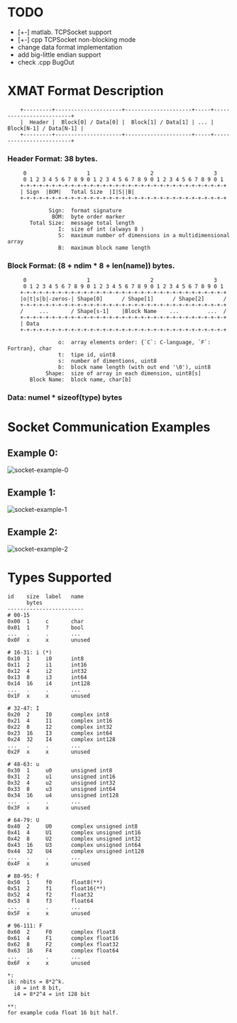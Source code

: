 TODO
====
- [+-] matlab. TCPSocket support
- [+-] cpp TCPSocket non-blocking mode
- change data format implementation
- add big-little endian support
- check .cpp BugOut<file>


# XMAT Format Description
```
    +---------+---------------------+---------------------+-----+-------------------------+
    |  Header |  Block[0] / Data[0] |  Block[1] / Data[1] | ... |  Block[N-1] / Data[N-1] |
    +---------+---------------------+---------------------+-----+-------------------------+
```

### Header Format: 38 bytes.
```
     0                   1                   2                   3
     0 1 2 3 4 5 6 7 8 9 0 1 2 3 4 5 6 7 8 9 0 1 2 3 4 5 6 7 8 9 0 1
    +-+-+-+-+-+-+-+-+-+-+-+-+-+-+-+-+-+-+-+-+-+-+-+-+-+-+-+-+-+-+-+-+
    | Sign  |BOM|   Total Size  |I|S||B|
    +-+-+-+-+-+-+-+-+-+-+-+-+-+-+-+-+-+-+-+-+-+-+-+-+-+-+-+-+-+-+-+-+

             Sign:  format signature
              BOM:  byte order marker
       Total Size:  message total length
                I:  size of int (always 8 )
                S:  maximum number of dimensions in a multidimensional array
                B:  maximum block name length
```

### Block Format: (8 + ndim * 8 + len(name)) bytes.

```
     0                   1                   2                   3
     0 1 2 3 4 5 6 7 8 9 0 1 2 3 4 5 6 7 8 9 0 1 2 3 4 5 6 7 8 9 0 1
    +-+-+-+-+-+-+-+-+-+-+-+-+-+-+-+-+-+-+-+-+-+-+-+-+-+-+-+-+-+-+-+-+
    |o|t|s|b|-zeros-| Shape[0]      / Shape[1]      / Shape[2]      /
    +-+-+-+-+-+-+-+-+-+-+-+-+-+-+-+-+-+-+-+-+-+-+-+-+-+-+-+-+-+-+-+-+
    /     ...       / Shape[s-1]    |Block Name    ...         ...  /
    +-+-+-+-+-+-+-+-+-+-+-+-+-+-+-+-+-+-+-+-+-+-+-+-+-+-+-+-+-+-+-+-+
    | Data
    +-+-+-+-+-+-+-+-+-+-+-+-+-+-+-+-+-+-+-+-+-+-+-+-+-+-+-+-+-+-+-+-+

                o:  array elements order: {`C`: C-language, `F`: Fortran}, char
                t:  tipe id, uint8
                s:  number of dimentions, uint8
                b:  block name length (with out end '\0'), uint8
            Shape:  size of array in each dimension, uint8[s]
       Block Name:  block name, char[b]
```

### Data: numel * sizeof(type) bytes


Socket Communication Examples
==========================
Example 0:
----------
![socket-example-0](/doc/resources/socket-scheme-0.png)

Example 1:
--------------
![socket-example-1](/doc/resources/socket-scheme-1.png)

Example 2:
--------------
![socket-example-2](/doc/resources/socket-scheme-2.png)

# Types Supported

```
id    size  label   name
      bytes
------------------------
# 00-15
0x00  1     c       char
0x01  1     ?       bool
...   .     .       ...
0x0F  x     x       unused

# 16-31: i (*)
0x10  1     i0      int8
0x11  2     i1      int16
0x12  4     i2      int32
0x13  8     i3      int64
0x14  16    i4      int128
...   .     .       ...
0x1F  x     x       unused

# 32-47: I
0x20  2     I0      complex int8
0x21  4     I1      complex int16
0x22  8     I2      complex int32
0x23  16    I3      complex int64
0x24  32    I4      complex int128
...   .     .       ...
0x2F  x     x       unused

# 48-63: u
0x30  1     u0      unsigned int8
0x31  2     u1      unsigned int16
0x32  4     u2      unsigned int32
0x33  8     u3      unsigned int64
0x34  16    u4      unsigned int128
...   .     .       ...
0x3F  x     x       unused

# 64-79: U
0x40  2     U0      complex unsigned int8
0x41  4     U1      complex unsigned int16
0x42  8     U2      complex unsigned int32
0x43  16    U3      complex unsigned int64
0x44  32    U4      complex unsigned int128
...   .     .       ...
0x4F  x     x       unused

# 80-95: f
0x50  1     f0      float8(**)
0x51  2     f1      float16(**)
0x52  4     f2      float32
0x53  8     f3      float64
...   .     .       ...
0x5F  x     x       unused

# 96-111: F
0x60  2     F0      complex float8
0x61  4     F1      complex float16
0x62  8     F2      complex float32
0x63  16    F4      complex float64
...   .     .       ...
0x6F  x     x       unused

*:
ik: nbits = 8*2^k. 
  i0 = int 8 bit, 
  i4 = 8*2^4 = int 128 bit

**:
for example cuda float 16 bit half.
```